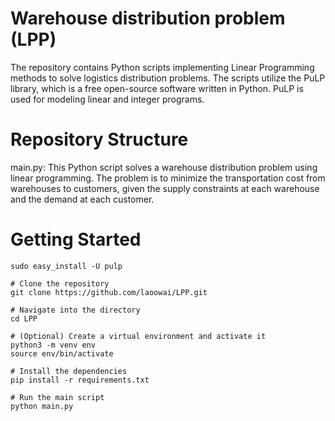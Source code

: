 # Warehouse distribution problem (LPP)
The repository contains Python scripts implementing Linear Programming methods to solve logistics distribution problems. The scripts utilize the PuLP library, which is a free open-source software written in Python. PuLP is used for modeling linear and integer programs.

# Repository Structure

main.py: This Python script solves a warehouse distribution problem using linear programming. The problem is to minimize the transportation cost from warehouses to customers, given the supply constraints at each warehouse and the demand at each customer.


# Getting Started

```
sudo easy_install -U pulp
```

```
# Clone the repository
git clone https://github.com/laoowai/LPP.git

# Navigate into the directory
cd LPP

# (Optional) Create a virtual environment and activate it
python3 -m venv env
source env/bin/activate

# Install the dependencies
pip install -r requirements.txt

# Run the main script
python main.py
```
